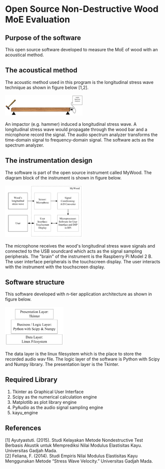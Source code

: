 # Open Source Non-Destructive Wood MoE Evaluation
## Purpose of the software
This open source software developed to measure the MoE of wood with an acoustical method.
## The acoustical method
The acoustic method used in this program is the longitudinal stress wave technique as shown in figure below [1,2].
<br><br>
<img src="./pictures/kayu-experiment-setup.PNG" width="50%" height="50%">
<br><br>
An impactor (e.g. hammer) induced a longitudinal stress wave. A longitudinal stress wave would propagate through the wood bar and a microphone record the signal. The audio spectrum analyzer transforms the time-domain signal to frequency-domain signal. The software acts as the spectrum analyzer.

## The instrumentation design
The software is part of the open source instrument called MyWood. The diagram block of the instrument is shown in figure below.
<br><br>
<img src="./pictures/kayu-instrument-diagram-block.PNG" width="50%" height="50%">
<br><br>
The microphone receives the wood's longitudinal stress wave signals and connected to the USB soundcard which acts as the signal sampling peripherals. The "brain" of the instrument is the Raspberry Pi Model 2 B. The user interface peripherals is the touchscreen display. The user interacts with the instrument with the touchscreen display.

## Software structure
This software developed with n-tier application architecture as shown in figure below.
<br><br>
<img src="./pictures/kayu-software-architecture.PNG" width="37.5%" height="37.5%">
<br><br>
The data layer is the linux filesystem which is the place to store the recorded audio wav file. The logic layer of the software is Python with Scipy and Numpy library. The presentation layer is the Tkinter.

## Required Library
1. Tkinter as Graphical User Interface
2. Scipy as the numerical calculation engine
3. Matplotlib as plot library engine
4. PyAudio as the audio signal sampling engine
5. kayu_engine

## References
[1] Ayutyastuti. (2015). Studi Kelayakan Metode Nondestructive Test Berbasis Akustik untuk Memprediksi Nilai Modulus Elastisitas Kayu. Universitas Gadjah Mada.<br>
[2] Feliana, F. (2014). Studi Empiris Nilai Modulus Elastisitas Kayu Menggunakan Metode “Stress Wave Velocity.” Universitas Gadjah Mada.<br>
